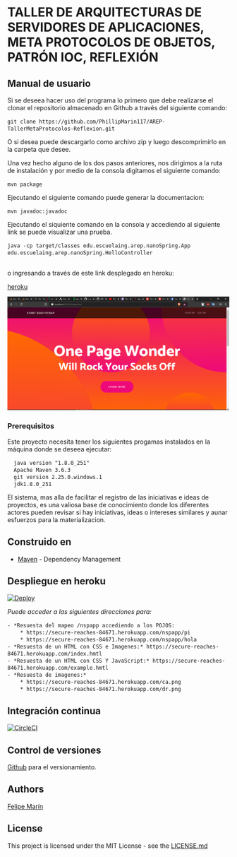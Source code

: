 # TALLER DE ARQUITECTURAS DE SERVIDORES DE APLICACIONES, META PROTOCOLOS DE OBJETOS, PATRÓN IOC, REFLEXIÓN

## Manual de usuario

Si se deseea hacer uso del programa lo primero que debe realizarse el clonar el repositorio almacenado en Github a través del siguiente comando:

```
git clone https://github.com/PhillipMarin117/AREP-TallerMetaProtocolos-Reflexion.git

```
O si desea puede descargarlo como archivo zip y luego descomprimirlo en la carpeta que desee.

Una vez hecho alguno de los dos pasos anteriores, nos dirigimos a la ruta de instalación y por medio de la consola digitamos el siguiente comando:

```
mvn package

```

Ejecutando el siguiente comando puede generar la documentacion:

```
mvn javadoc:javadoc

```

Ejecutando el siquiente comando en la consola y accediendo al siguiente link se puede visualizar una prueba.

```
java -cp target/classes edu.escuelaing.arep.nanoSpring.App edu.escuelaing.arep.nanoSpring.HelloController


```
o ingresando a través de este link desplegado en heroku:

[heroku](https://secure-reaches-84671.herokuapp.com/example.html)

![image](https://github.com/csarssj/ARSW-4-Servidor-Web/blob/master/img/prueba.png)

### Prerequisitos

Este proyecto necesita tener los siguientes progamas instalados en la máquina donde se deseea ejecutar:

```
  java version "1.8.0_251"
  Apache Maven 3.6.3
  git version 2.25.0.windows.1
  jdk1.8.0_251
```

El sistema, mas alla de facilitar el registro de las iniciativas e ideas de proyectos, es una valiosa base de conocimiento donde los diferentes actores pueden revisar si hay iniciativas, ideas o intereses similares y aunar esfuerzos para la materializacion.


## Construido en

* [Maven](https://maven.apache.org/) - Dependency Management

## Despliegue en heroku

[![Deploy](https://www.herokucdn.com/deploy/button.svg)](https://secure-reaches-84671.herokuapp.com/nspapp/pi)

*Puede acceder a las siguientes direcciones para:*

	- *Resuesta del mapeo /nspapp accediendo a los POJOS:
		* https://secure-reaches-84671.herokuapp.com/nspapp/pi
		* https://secure-reaches-84671.herokuapp.com/nspapp/hola		
	- *Resuesta de un HTML con CSS e Imagenes:* https://secure-reaches-84671.herokuapp.com/index.hmtl
	- *Resuesta de un HTML con CSS Y JavaScript:* https://secure-reaches-84671.herokuapp.com/example.hmtl
	- *Resuesta de imagenes:*
		* https://secure-reaches-84671.herokuapp.com/ca.png
		* https://secure-reaches-84671.herokuapp.com/dr.png

## Integración continua

[![CircleCI](https://circleci.com/gh/circleci/circleci-docs.svg?style=svg)](https://app.circleci.com/pipelines/github/csarssj/AREP-LAB-4)

## Control de versiones 

[Github](https://github.com/) para el versionamiento.

## Authors

[Felipe Marín](https://github.com/PhillipMarin117) 


## License

This project is licensed under the MIT License - see the [LICENSE.md](LICENSE.md) 
